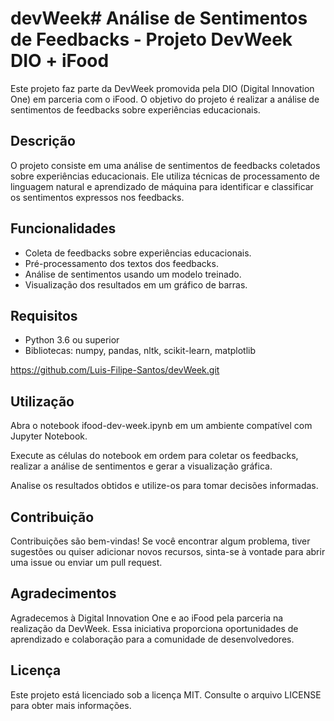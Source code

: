 # devWeek# Análise de Sentimentos de Feedbacks - Projeto DevWeek DIO + iFood

Este projeto faz parte da DevWeek promovida pela DIO (Digital Innovation One) em parceria com o iFood. O objetivo do projeto é realizar a análise de sentimentos de feedbacks sobre experiências educacionais.

## Descrição

O projeto consiste em uma análise de sentimentos de feedbacks coletados sobre experiências educacionais. Ele utiliza técnicas de processamento de linguagem natural e aprendizado de máquina para identificar e classificar os sentimentos expressos nos feedbacks.

## Funcionalidades

- Coleta de feedbacks sobre experiências educacionais.
- Pré-processamento dos textos dos feedbacks.
- Análise de sentimentos usando um modelo treinado.
- Visualização dos resultados em um gráfico de barras.

## Requisitos

- Python 3.6 ou superior
- Bibliotecas: numpy, pandas, nltk, scikit-learn, matplotlib


https://github.com/Luis-Filipe-Santos/devWeek.git
## Utilização
Abra o notebook ifood-dev-week.ipynb em um ambiente compatível com Jupyter Notebook.

Execute as células do notebook em ordem para coletar os feedbacks, realizar a análise de sentimentos e gerar a visualização gráfica.

Analise os resultados obtidos e utilize-os para tomar decisões informadas.

## Contribuição
Contribuições são bem-vindas! Se você encontrar algum problema, tiver sugestões ou quiser adicionar novos recursos, sinta-se à vontade para abrir uma issue ou enviar um pull request.

## Agradecimentos
Agradecemos à Digital Innovation One e ao iFood pela parceria na realização da DevWeek. Essa iniciativa proporciona oportunidades de aprendizado e colaboração para a comunidade de desenvolvedores.

## Licença
Este projeto está licenciado sob a licença MIT. Consulte o arquivo LICENSE para obter mais informações.




